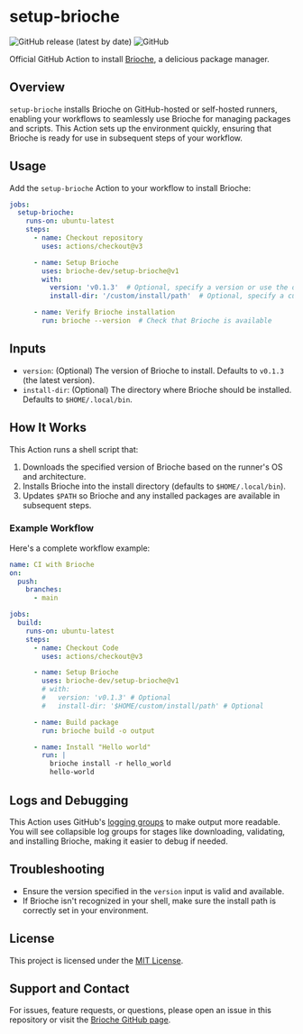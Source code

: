 # setup-brioche

![GitHub release (latest by date)](https://img.shields.io/github/v/release/brioche-dev/setup-brioche) ![GitHub](https://img.shields.io/github/license/brioche-dev/setup-brioche)

Official GitHub Action to install [Brioche](https://brioche.dev/), a delicious package manager.

## Overview

`setup-brioche` installs Brioche on GitHub-hosted or self-hosted runners, enabling your workflows to seamlessly use Brioche for managing packages and scripts. This Action sets up the environment quickly, ensuring that Brioche is ready for use in subsequent steps of your workflow.

## Usage

Add the `setup-brioche` Action to your workflow to install Brioche:

```yaml
jobs:
  setup-brioche:
    runs-on: ubuntu-latest
    steps:
      - name: Checkout repository
        uses: actions/checkout@v3

      - name: Setup Brioche
        uses: brioche-dev/setup-brioche@v1
        with:
          version: 'v0.1.3'  # Optional, specify a version or use the default (v0.1.3)
          install-dir: '/custom/install/path'  # Optional, specify a custom installation path

      - name: Verify Brioche installation
        run: brioche --version  # Check that Brioche is available
```

## Inputs

- `version`: (Optional) The version of Brioche to install. Defaults to `v0.1.3` (the latest version).
- `install-dir`: (Optional) The directory where Brioche should be installed. Defaults to `$HOME/.local/bin`.

## How It Works

This Action runs a shell script that:

1. Downloads the specified version of Brioche based on the runner's OS and architecture.
2. Installs Brioche into the install directory (defaults to `$HOME/.local/bin`).
3. Updates `$PATH` so Brioche and any installed packages are available in subsequent steps.

### Example Workflow

Here's a complete workflow example:

```yaml
name: CI with Brioche
on:
  push:
    branches:
      - main

jobs:
  build:
    runs-on: ubuntu-latest
    steps:
      - name: Checkout Code
        uses: actions/checkout@v3

      - name: Setup Brioche
        uses: brioche-dev/setup-brioche@v1
        # with:
        #   version: 'v0.1.3' # Optional
        #   install-dir: '$HOME/custom/install/path' # Optional

      - name: Build package
        run: brioche build -o output

      - name: Install "Hello world"
        run: |
          brioche install -r hello_world
          hello-world
```

## Logs and Debugging

This Action uses GitHub's [logging groups](https://docs.github.com/en/actions/using-workflows/workflow-commands-for-github-actions#grouping-log-lines) to make output more readable. You will see collapsible log groups for stages like downloading, validating, and installing Brioche, making it easier to debug if needed.

## Troubleshooting

- Ensure the version specified in the `version` input is valid and available.
- If Brioche isn't recognized in your shell, make sure the install path is correctly set in your environment.

## License

This project is licensed under the [MIT License](https://github.com/brioche-dev/setup-brioche/blob/main/LICENSE).

## Support and Contact

For issues, feature requests, or questions, please open an issue in this repository or visit the [Brioche GitHub page](https://github.com/brioche-dev/brioche).
